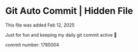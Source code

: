# Git Auto Commit | Hidden File

This file was added Feb 12, 2025

Just for fun and keeping my daily git commit active 🤪

commit number: 1785004
